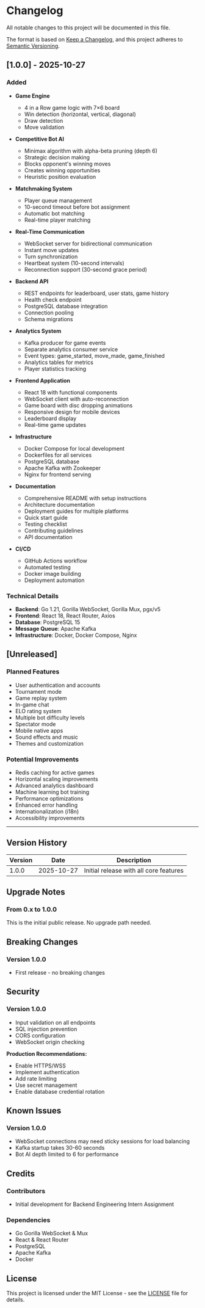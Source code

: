 # Changelog

All notable changes to this project will be documented in this file.

The format is based on [Keep a Changelog](https://keepachangelog.com/en/1.0.0/),
and this project adheres to [Semantic Versioning](https://semver.org/spec/v2.0.0.html).

## [1.0.0] - 2025-10-27

### Added
- **Game Engine**
  - 4 in a Row game logic with 7×6 board
  - Win detection (horizontal, vertical, diagonal)
  - Draw detection
  - Move validation

- **Competitive Bot AI**
  - Minimax algorithm with alpha-beta pruning (depth 6)
  - Strategic decision making
  - Blocks opponent's winning moves
  - Creates winning opportunities
  - Heuristic position evaluation

- **Matchmaking System**
  - Player queue management
  - 10-second timeout before bot assignment
  - Automatic bot matching
  - Real-time player matching

- **Real-Time Communication**
  - WebSocket server for bidirectional communication
  - Instant move updates
  - Turn synchronization
  - Heartbeat system (10-second intervals)
  - Reconnection support (30-second grace period)

- **Backend API**
  - REST endpoints for leaderboard, user stats, game history
  - Health check endpoint
  - PostgreSQL database integration
  - Connection pooling
  - Schema migrations

- **Analytics System**
  - Kafka producer for game events
  - Separate analytics consumer service
  - Event types: game_started, move_made, game_finished
  - Analytics tables for metrics
  - Player statistics tracking

- **Frontend Application**
  - React 18 with functional components
  - WebSocket client with auto-reconnection
  - Game board with disc dropping animations
  - Responsive design for mobile devices
  - Leaderboard display
  - Real-time game updates

- **Infrastructure**
  - Docker Compose for local development
  - Dockerfiles for all services
  - PostgreSQL database
  - Apache Kafka with Zookeeper
  - Nginx for frontend serving

- **Documentation**
  - Comprehensive README with setup instructions
  - Architecture documentation
  - Deployment guides for multiple platforms
  - Quick start guide
  - Testing checklist
  - Contributing guidelines
  - API documentation

- **CI/CD**
  - GitHub Actions workflow
  - Automated testing
  - Docker image building
  - Deployment automation

### Technical Details
- **Backend**: Go 1.21, Gorilla WebSocket, Gorilla Mux, pgx/v5
- **Frontend**: React 18, React Router, Axios
- **Database**: PostgreSQL 15
- **Message Queue**: Apache Kafka
- **Infrastructure**: Docker, Docker Compose, Nginx

## [Unreleased]

### Planned Features
- User authentication and accounts
- Tournament mode
- Game replay system
- In-game chat
- ELO rating system
- Multiple bot difficulty levels
- Spectator mode
- Mobile native apps
- Sound effects and music
- Themes and customization

### Potential Improvements
- Redis caching for active games
- Horizontal scaling improvements
- Advanced analytics dashboard
- Machine learning bot training
- Performance optimizations
- Enhanced error handling
- Internationalization (i18n)
- Accessibility improvements

---

## Version History

| Version | Date | Description |
|---------|------|-------------|
| 1.0.0 | 2025-10-27 | Initial release with all core features |

## Upgrade Notes

### From 0.x to 1.0.0
This is the initial public release. No upgrade path needed.

## Breaking Changes

### Version 1.0.0
- First release - no breaking changes

## Security

### Version 1.0.0
- Input validation on all endpoints
- SQL injection prevention
- CORS configuration
- WebSocket origin checking

**Production Recommendations:**
- Enable HTTPS/WSS
- Implement authentication
- Add rate limiting
- Use secret management
- Enable database credential rotation

## Known Issues

### Version 1.0.0
- WebSocket connections may need sticky sessions for load balancing
- Kafka startup takes 30-60 seconds
- Bot AI depth limited to 6 for performance

## Credits

### Contributors
- Initial development for Backend Engineering Intern Assignment

### Dependencies
- Go Gorilla WebSocket & Mux
- React & React Router
- PostgreSQL
- Apache Kafka
- Docker

## License

This project is licensed under the MIT License - see the [LICENSE](LICENSE) file for details.
